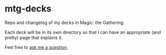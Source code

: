 mtg-decks
=========

Repo and changelog of my decks in Magic: the Gathering.

Each deck will be in its own directory so that I can have
an appropriate (and pretty) page that explains it.

Feel free to [ask me a question][new-issue].

[new-issue]: https://github.com/mkenyon/mtg-decks/issues/new
